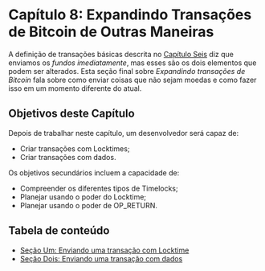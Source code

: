 # Capítulo 8: Expandindo Transações de Bitcoin de Outras Maneiras

A definição de transações básicas descrita no [Capítulo Seis](06_0_Expanding_Bitcoin_Transactions_Multisigs.md) diz que enviamos os _fundos_ _imediatamente_, mas esses são os dois elementos que podem ser alterados. Esta seção final sobre _Expandindo transações de Bitcoin_ fala sobre como enviar coisas que não sejam moedas e como fazer isso em um momento diferente do atual.

## Objetivos deste Capítulo

Depois de trabalhar neste capítulo, um desenvolvedor será capaz de:

 * Criar transações com Locktimes;
 * Criar transações com dados.
   
Os objetivos secundários incluem a capacidade de:

 * Compreender os diferentes tipos de Timelocks;
 * Planejar usando o poder do Locktime;
 * Planejar usando o poder de OP_RETURN.
   
## Tabela de conteúdo

 * [Seção Um: Enviando uma transação com Locktime](08_1_Sending_a_Transaction_with_a_Locktime.md)
 * [Seção Dois: Enviando uma transação com dados](08_2_Sending_a_Transaction_with_Data.md)